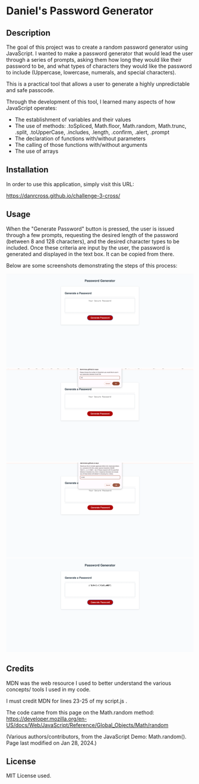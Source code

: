 # Daniel's Password Generator

## Description

The goal of this project was to create a random password generator using JavaScript. I wanted to make a password generator that would lead the user through a series of prompts, asking them how long they would like their password to be, and what types of characters they would like the password to include (Uppercase, lowercase, numerals, and special characters).

This is a practical tool that allows a user to generate a highly unpredictable and safe passcode.

Through the development of this tool, I learned many aspects of how JavaScript operates:
- The establishment of variables and their values
- The use of methods: .toSpliced, Math.floor, Math.random, Math.trunc, .split, .toUpperCase, .includes, .length, .confirm, .alert, .prompt
- The declaration of functions with/without parameters
- The calling of those functions with/without arguments
- The use of arrays

## Installation

In order to use this application, simply visit this URL:

https://danrcross.github.io/challenge-3-cross/

## Usage

When the "Generate Password" button is pressed, the user is issued through a few prompts, requesting the desired length of the password (between 8 and 128 characters), and the desired character types to be included. Once these criteria are input by the user, the password is generated and displayed in the text box. It can be copied from there.

Below are some screenshots demonstrating the steps of this process:

![Main](assets/screenshots/gen-main.png)
![Length](assets/screenshots/gen-length.png)
![Characters](assets/screenshots/gen-char.png)
![Final](assets/screenshots/gen-final.png)

## Credits

MDN was the web resource I used to better understand the various concepts/ tools I used in my code.

I must credit MDN for lines 23-25 of my script.js .

The code came from this page on the Math.random method:
https://developer.mozilla.org/en-US/docs/Web/JavaScript/Reference/Global_Objects/Math/random

(Various authors/contributors, from the JavaScript Demo: Math.random(). Page last modified on Jan 28, 2024.)

## License

MIT License used.

